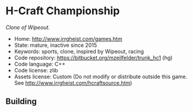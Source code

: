 # H-Craft Championship

_Clone of Wipeout._

- Home: http://www.irrgheist.com/games.htm
- State: mature, inactive since 2015
- Keywords: sports, clone, inspired by Wipeout, racing
- Code repository: https://bitbucket.org/mzeilfelder/trunk_hc1 (hg)
- Code language: C++
- Code license: zlib
- Assets license: Custom (Do not modify or distribute outside this game. See http://www.irrgheist.com/hcraftsource.htm)

## Building
